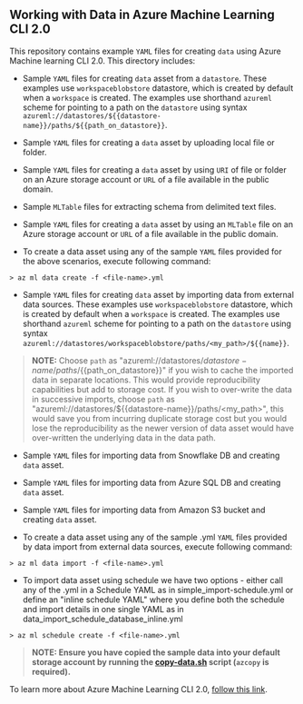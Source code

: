 ## Working with Data in Azure Machine Learning CLI 2.0

This repository contains example `YAML` files for creating `data` using Azure Machine learning CLI 2.0. This directory includes:

- Sample `YAML` files for creating `data` asset from a `datastore`. These examples use `workspaceblobstore` datastore, which is created by default when a `workspace` is created. The examples use shorthand `azureml` scheme for pointing to a path on the `datastore` using syntax `azureml://datastores/${{datastore-name}}/paths/${{path_on_datastore}}`.<BR>

- Sample `YAML` files for creating a `data` asset by uploading local file or folder.
- Sample `YAML` files for creating a `data` asset by using `URI` of file or folder on an Azure storage account or `URL` of a file available in the public domain.
- Sample `MLTable` files for extracting schema from delimited text files.
- Sample `YAML` files for creating a `data` asset by using an `MLTable` file on an Azure storage account or `URL` of a file available in the public domain.

- To create a data asset using any of the sample `YAML` files provided for the above scenarios, execute following command:

```cli
> az ml data create -f <file-name>.yml
```

- Sample `YAML` files for creating `data` asset by importing data from external data sources. These examples use `workspaceblobstore` datastore, which is created by default when a `workspace` is created. The examples use shorthand `azureml` scheme for pointing to a path on the `datastore` using syntax `azureml://datastores/workspaceblobstore/paths/<my_path>/${{name}}`.

>__NOTE:__ Choose `path` as "azureml://datastores/${{datastore-name}}/paths/${{path_on_datastore}}" if you wish to cache the imported data in separate locations. This would provide reproducibility capabilities but add to storage cost. If you wish to over-write the data in successive imports, choose `path` as "azureml://datastores/${{datastore-name}}/paths/<my_path>", this would save you from incurring duplicate storage cost but you would lose the reproducibility as the newer version of data asset would have over-written the underlying data in the data path.

- Sample `YAML` files for importing data from Snowflake DB and creating `data` asset.

- Sample `YAML` files for importing data from Azure SQL DB and creating `data` asset.

- Sample `YAML` files for importing data from Amazon S3 bucket and creating `data` asset.

- To create a data asset using any of the sample <source>.yml `YAML` files provided by data import from external data sources, execute following command:

```cli
> az ml data import -f <file-name>.yml
```

- To import data asset  using schedule we have two options - either call any of the <source>.yml in a Schedule YAML as in simple_import-schedule.yml or define an "inline schedule YAML" where you define both the schedule and import details in one single YAML as in data_import_schedule_database_inline.yml

```cli
> az ml schedule create -f <file-name>.yml
```

> **NOTE: Ensure you have copied the sample data into your default storage account by running the [copy-data.sh](../../../setup/setup-repo/copy-data.sh) script (`azcopy` is required).**

To learn more about Azure Machine Learning CLI 2.0, [follow this link](https://docs.microsoft.com/azure/machine-learning/how-to-configure-cli).

